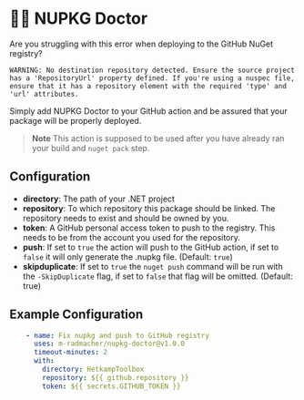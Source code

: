 # 🧑‍⚕️ NUPKG Doctor

Are you struggling with this error when deploying to the GitHub NuGet registry?
```
WARNING: No destination repository detected. Ensure the source project has a 'RepositoryUrl' property defined. If you're using a nuspec file, ensure that it has a repository element with the required 'type' and 'url' attributes.
```
Simply add NUPKG Doctor to your GitHub action and be assured that your package will be properly deployed.

> **Note**
> This action is supposed to be used after you have already ran your build and `nuget pack` step.

## Configuration

- **directory**: The path of your .NET project
- **repository**: To which repository this package should be linked. The repository needs to exist and should be owned by you.
- **token**: A GitHub personal access token to push to the registry. This needs to be from the account you used for the repository.
- **push**: If set to `true` the action will push to the GitHub action, if set to `false` it will only generate the .nupkg file. (Default: `true`)
- **skipduplicate**: If set to `true` the `nuget push` command will be run with the  `-SkipDuplicate` flag, if set to `false` that flag will be omitted. (Default: true)

## Example Configuration

```YAML
    - name: Fix nupkg and push to GitHub registry
      uses: m-radmacher/nupkg-doctor@v1.0.0
      timeout-minutes: 2
      with:
        directory: HetkampToolbox
        repository: ${{ github.repository }}
        token: ${{ secrets.GITHUB_TOKEN }}
```
